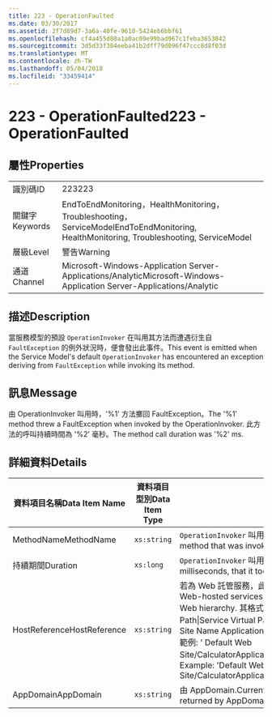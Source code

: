 ```yaml
---
title: 223 - OperationFaulted
ms.date: 03/30/2017
ms.assetid: 2f7d89d7-3a6a-40fe-9610-5424eb6bbf61
ms.openlocfilehash: cf4a455d80a1a0ac09e99bad967c1feba3653842
ms.sourcegitcommit: 3d5d33f384eeba41b2dff79d096f47ccc8d8f03d
ms.translationtype: MT
ms.contentlocale: zh-TW
ms.lasthandoff: 05/04/2018
ms.locfileid: "33459414"
---
```

# <a name="223---operationfaulted"></a><span data-ttu-id="db2ef-102">223 - OperationFaulted</span><span class="sxs-lookup"><span data-stu-id="db2ef-102">223 - OperationFaulted</span></span>
## <a name="properties"></a><span data-ttu-id="db2ef-103">屬性</span><span class="sxs-lookup"><span data-stu-id="db2ef-103">Properties</span></span>  
  
|||  
|-|-|  
|<span data-ttu-id="db2ef-104">識別碼</span><span class="sxs-lookup"><span data-stu-id="db2ef-104">ID</span></span>|<span data-ttu-id="db2ef-105">223</span><span class="sxs-lookup"><span data-stu-id="db2ef-105">223</span></span>|  
|<span data-ttu-id="db2ef-106">關鍵字</span><span class="sxs-lookup"><span data-stu-id="db2ef-106">Keywords</span></span>|<span data-ttu-id="db2ef-107">EndToEndMonitoring，HealthMonitoring，Troubleshooting，ServiceModel</span><span class="sxs-lookup"><span data-stu-id="db2ef-107">EndToEndMonitoring, HealthMonitoring, Troubleshooting, ServiceModel</span></span>|  
|<span data-ttu-id="db2ef-108">層級</span><span class="sxs-lookup"><span data-stu-id="db2ef-108">Level</span></span>|<span data-ttu-id="db2ef-109">警告</span><span class="sxs-lookup"><span data-stu-id="db2ef-109">Warning</span></span>|  
|<span data-ttu-id="db2ef-110">通道</span><span class="sxs-lookup"><span data-stu-id="db2ef-110">Channel</span></span>|<span data-ttu-id="db2ef-111">Microsoft-Windows-Application Server-Applications/Analytic</span><span class="sxs-lookup"><span data-stu-id="db2ef-111">Microsoft-Windows-Application Server-Applications/Analytic</span></span>|  
  
## <a name="description"></a><span data-ttu-id="db2ef-112">描述</span><span class="sxs-lookup"><span data-stu-id="db2ef-112">Description</span></span>  
 <span data-ttu-id="db2ef-113">當服務模型的預設 `OperationInvoker` 在叫用其方法而遭遇衍生自 `FaultException` 的例外狀況時，便會發出此事件。</span><span class="sxs-lookup"><span data-stu-id="db2ef-113">This event is emitted when the Service Model's default `OperationInvoker` has encountered an exception deriving from `FaultException` while invoking its method.</span></span>  
  
## <a name="message"></a><span data-ttu-id="db2ef-114">訊息</span><span class="sxs-lookup"><span data-stu-id="db2ef-114">Message</span></span>  
 <span data-ttu-id="db2ef-115">由 OperationInvoker 叫用時，'%1' 方法擲回 FaultException。</span><span class="sxs-lookup"><span data-stu-id="db2ef-115">The '%1' method threw a FaultException when invoked by the OperationInvoker.</span></span> <span data-ttu-id="db2ef-116">此方法的呼叫持續時間為 '%2' 毫秒。</span><span class="sxs-lookup"><span data-stu-id="db2ef-116">The method call duration was '%2' ms.</span></span>  
  
## <a name="details"></a><span data-ttu-id="db2ef-117">詳細資料</span><span class="sxs-lookup"><span data-stu-id="db2ef-117">Details</span></span>  
  
|<span data-ttu-id="db2ef-118">資料項目名稱</span><span class="sxs-lookup"><span data-stu-id="db2ef-118">Data Item Name</span></span>|<span data-ttu-id="db2ef-119">資料項目型別</span><span class="sxs-lookup"><span data-stu-id="db2ef-119">Data Item Type</span></span>|<span data-ttu-id="db2ef-120">描述</span><span class="sxs-lookup"><span data-stu-id="db2ef-120">Description</span></span>|  
|--------------------|--------------------|-----------------|  
|<span data-ttu-id="db2ef-121">MethodName</span><span class="sxs-lookup"><span data-stu-id="db2ef-121">MethodName</span></span>|`xs:string`|<span data-ttu-id="db2ef-122">`OperationInvoker` 叫用之方法的 CLR 名稱。</span><span class="sxs-lookup"><span data-stu-id="db2ef-122">The CLR name of the method that was invoked by the `OperationInvoker`.</span></span>|  
|<span data-ttu-id="db2ef-123">持續期間</span><span class="sxs-lookup"><span data-stu-id="db2ef-123">Duration</span></span>|`xs:long`|<span data-ttu-id="db2ef-124">`OperationInvoker` 叫用方法所花費的時間，以毫秒為單位。</span><span class="sxs-lookup"><span data-stu-id="db2ef-124">The time, in milliseconds, that it took the `OperationInvoker` to invoke the method.</span></span>|  
|<span data-ttu-id="db2ef-125">HostReference</span><span class="sxs-lookup"><span data-stu-id="db2ef-125">HostReference</span></span>|`xs:string`|<span data-ttu-id="db2ef-126">若為 Web 託管服務，此欄位會唯一識別 Web 階層架構中的服務。</span><span class="sxs-lookup"><span data-stu-id="db2ef-126">For Web-hosted services, this field uniquely identifies the service in the Web hierarchy.</span></span> <span data-ttu-id="db2ef-127">其格式定義為 ' Web Site Name Application Virtual Path&#124;Service Virtual Path&#124;ServiceName'。</span><span class="sxs-lookup"><span data-stu-id="db2ef-127">Its format is defined as 'Web Site Name Application Virtual Path&#124;Service Virtual Path&#124;ServiceName'.</span></span> <span data-ttu-id="db2ef-128">範例: ' Default Web Site/CalculatorApplication&#124;/CalculatorService.svc&#124;CalculatorService'。</span><span class="sxs-lookup"><span data-stu-id="db2ef-128">Example: 'Default Web Site/CalculatorApplication&#124;/CalculatorService.svc&#124;CalculatorService'.</span></span>|  
|<span data-ttu-id="db2ef-129">AppDomain</span><span class="sxs-lookup"><span data-stu-id="db2ef-129">AppDomain</span></span>|`xs:string`|<span data-ttu-id="db2ef-130">由 AppDomain.CurrentDomain.FriendlyName 傳回的字串。</span><span class="sxs-lookup"><span data-stu-id="db2ef-130">The string returned by AppDomain.CurrentDomain.FriendlyName.</span></span>|
